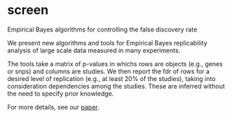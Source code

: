 # screen
Empirical Bayes algorithms for controlling the false discovery rate

We present new algorithms and tools for Empirical Bayes replicability analysis of large scale data measured in many experiments.

The tools take a matrix of p-values in whichs rows are objects (e.g., genes or snps) and columns are studies. We then report the fdr of rows for a desired level of replication (e.g., at least 20% of the studies), taking into consideration dependencies among the studies. These are inferred without the need to specify prior knowledge.

For more details, see our [paper](https://journals.plos.org/ploscompbiol/article?id=10.1371/journal.pcbi.1005700#sec029).
